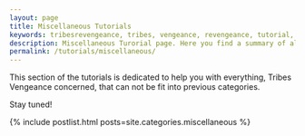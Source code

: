 ```yaml
---
layout: page
title: Miscellaneous Tutorials
keywords: tribesrevengeance, tribes, vengeance, revengeance, tutorial, fov, console, cache, manager, weapon, demo, resolution, misc, miscellaneous, zoom, announcer
description: Miscellaneous Turorial page. Here you find a summary of all miscellaneous tutorials.
permalink: /tutorials/miscellaneous/
---
```


This section of the tutorials is dedicated to help you with everything, Tribes Vengeance concerned, that can not be fit into previous categories.

Stay tuned!


{% include postlist.html posts=site.categories.miscellaneous %}

<!-- ## [Announcer Voice]({{ "/tutorials/miscellaneous/announcer" | relative_url  }})

Learn how to change or disable the announcer voice! -->

  

<!-- ## [Cache Manager]({{ "/tutorials/miscellaneous/cachemanager" | relative_url  }})

Learn everything about cache files and how to keep them in here! -->

  

<!-- ## [Demo Recording System]({{ "/tutorials/miscellaneous/demosystem" | relative_url  }})

This guide will explain what the demo system is, how it works, etc. -->

  

<!-- ## [Enabling Console]({{ "/tutorials/miscellaneous/enablingconsole" | relative_url  }})

This guide will explain how to enable the console. -->

  

<!-- ## [Enable Windowed Mode]({{ "/tutorials/miscellaneous/enablingwindowedmode" | relative_url  }})

This guide will explain how to enable windowed mode. -->

  

<!-- ## [Field of View (FOV)]({{ "/tutorials/miscellaneous/fov" | relative_url  }})

This guide will explain how to adjust your FOV.

  

## [Hide First Person Weapons]({{ "/tutorials/miscellaneous/hideweapons" | relative_url  }})

This guide will show how to hide the first person weapons.

  

## [Radar Zoom]({{ "/tutorials/miscellaneous/radarzoom" | relative_url  }})

This guide will explain how to change your Radar Zoom Scales

  

## [Add, Change or Delete Resolutions]({{ "/tutorials/miscellaneous/resolutions" | relative_url  }})

This guide will explain how to add, change or delete resolutions.

  

## [Scope Zoom]({{ "/tutorials/miscellaneous/scopezoom" | relative_url  }})

This guide will explain how to change your Scope Zoom Variables.

  

## [Sniping Laser Fix]({{ "/tutorials/miscellaneous/snipinglaser" | relative_url  }})

This guide will explain how to fix your sniping laser.

  

## [Windowed mode resolution]({{ "/tutorials/miscellaneous/windowedmoderesolutions" | relative_url  }})

This guide will explain how to change your resolution in windowed mode. -->
